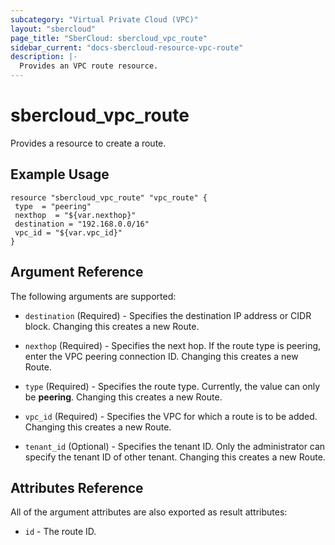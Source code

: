 ```yaml
---
subcategory: "Virtual Private Cloud (VPC)"
layout: "sbercloud"
page_title: "SberCloud: sbercloud_vpc_route"
sidebar_current: "docs-sbercloud-resource-vpc-route"
description: |-
  Provides an VPC route resource.
---
```


# sbercloud\_vpc\_route

Provides a resource to create a route.

## Example Usage

 ```hcl
resource "sbercloud_vpc_route" "vpc_route" {
  type  = "peering"
  nexthop  = "${var.nexthop}"
  destination = "192.168.0.0/16"
  vpc_id = "${var.vpc_id}"
 }
```

## Argument Reference

The following arguments are supported:

* `destination` (Required) - Specifies the destination IP address or CIDR block. Changing this creates a new Route.

* `nexthop` (Required) - Specifies the next hop. If the route type is peering, enter the VPC peering connection ID. Changing this creates a new Route.

* `type` (Required) - Specifies the route type. Currently, the value can only be **peering**. Changing this creates a new Route.

* `vpc_id` (Required) - Specifies the VPC for which a route is to be added. Changing this creates a new Route.

* `tenant_id` (Optional) - Specifies the tenant ID. Only the administrator can specify the tenant ID of other tenant. Changing this creates a new Route.

## Attributes Reference

All of the argument attributes are also exported as
result attributes:

* `id` - The route ID.
